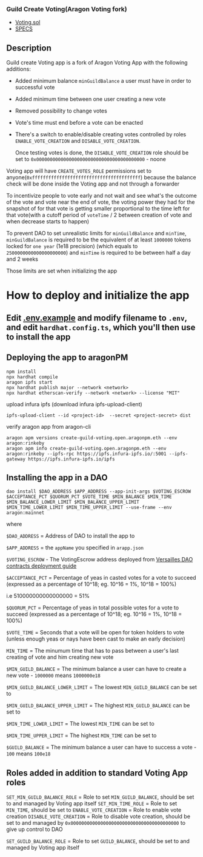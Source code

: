 ### Guild Create Voting(Aragon Voting fork)

* [Voting.sol](contracts/Voting.sol)
* [SPECS](SPECS.md)


## Description

Guild create Voting app is a fork of Aragon Voting App with the following additions:

* Added minimum balance `minGuildBalance` a user must have in order to successful vote

* Added minimum time between one user creating a new vote

* Removed possibility to change votes

* Vote's time must end before a vote can be enacted

* There's a switch to enable/disable creating votes controlled by roles `ENABLE_VOTE_CREATION` and `DISABLE_VOTE_CREATION`.

	Once testing votes is done, the `DISABLE_VOTE_CREATION` role should be set to `0x0000000000000000000000000000000000000000` - noone

Voting app will have `CREATE_VOTES_ROLE` permissions set to anyone(`0xffffffffffffffffffffffffffffffffffffffff`) because the balance check will be done inside the Voting app and not through a forwarder

To incentivize people to vote early and not wait and see what's the outcome of the vote and vote near the end of vote,
the voting power they had for the snapshot of for that vote is getting smaller proportional to the time left for that vote(with a cutoff period of `voteTime` / 2 between creation of vote and when decrease starts to happen)

To prevent DAO to set unrealistic limits for `minGuildBalance` and `minTime`, `minGuildBalance` is required to be the equivalent of at least `1000000` tokens locked for `one year` (1e18 precision) (which equals to `2500000000000000000000`)
and `minTime` is required to be between half a day and 2 weeks

Those limits are set when initializing the app 


# How to deploy and initialize the app

## Edit [.env.example](./.env.example) and modify filename to `.env`, and edit `hardhat.config.ts`, which you'll then use to install the app

## Deploying the app to aragonPM

```shell
npm install
npx hardhat compile
aragon ipfs start
npx hardhat publish major --network <network>
npx hardhat etherscan-verify --network <network> --license "MIT"
```

upload infura ipfs (download infura ipfs-upload-client)

```shell
ipfs-upload-client --id <project-id>  --secret <project-secret> dist
```

verify aragon app from aragon-cli

```shell
aragon apm versions create-guild-voting.open.aragonpm.eth --env aragon:rinkeby
aragon apm info create-guild-voting.open.aragonpm.eth --env aragon:rinkeby --ipfs-rpc https://ipfs.infura-ipfs.io/:5001 --ipfs-gateway https://ipfs.infura-ipfs.io/ipfs
```

## Installing the app in a DAO

`dao install $DAO_ADDRESS $APP_ADDRESS --app-init-args $VOTING_ESCROW $ACCEPTANCE_PCT $QUORUM_PCT $VOTE_TIME $MIN_BALANCE $MIN_TIME $MIN_BALANCE_LOWER_LIMIT $MIN_BALANCE_UPPER_LIMIT $MIN_TIME_LOWER_LIMIT $MIN_TIME_UPPER_LIMIT --use-frame --env aragon:mainnet`

where

`$DAO_ADDRESS` = Address of DAO to install the app to

`$APP_ADDRESS` = the `appName` you specified in `arapp.json`

`$VOTING_ESCROW` - The VotingEscrow address deployed from [Versailles DAO contracts deployment guide](https://github.com/Versailles-heroes-com/versailles-heroes-DAO/blob/master/scripts/README.md)

`$ACCEPTANCE_PCT` = Percentage of yeas in casted votes for a vote to succeed (expressed as a percentage of 10^18; eg. 10^16 = 1%, 10^18 = 100%)

i.e 510000000000000000 = 51%

`$QUORUM_PCT` = Percentage of yeas in total possible votes for a vote to succeed (expressed as a percentage of 10^18; eg. 10^16 = 1%, 10^18 = 100%)


`$VOTE_TIME` = Seconds that a vote will be open for token holders to vote (unless enough yeas or nays have been cast to make an early decision)

`MIN_TIME` = The minumum time that has to pass between a user's last creating of vote and him creating new vote

`$MIN_GUILD_BALANCE` = The minimum balance a user can have to create a new vote - `1000000` means `1000000e18`

`$MIN_GUILD_BALANCE_LOWER_LIMIT` = The lowest `MIN_GUILD_BALANCE` can be set to

`$MIN_GUILD_BALANCE_UPPER_LIMIT` = The highest `MIN_GUILD_BALANCE` can be set to

`$MIN_TIME_LOWER_LIMIT` = The lowest `MIN_TIME` can be set to

`$MIN_TIME_UPPER_LIMIT` = The highest `MIN_TIME` can be set to

`$GUILD_BALANCE` = The minimum balance a user can have to success a vote - `100` means `100e18`

## Roles added in addition to standard Voting App roles

`SET_MIN_GUILD_BALANCE_ROLE` = Role to set `MIN_GUILD_BALANCE`, should be set to and managed by Voting app itself
`SET_MIN_TIME_ROLE` = Role to set `MIN_TIME`, should be set to
`ENABLE_VOTE_CREATION` = Role to enable vote creation
`DISABLE_VOTE_CREATION` = Role to disable vote creation, should be set to and managed by `0x0000000000000000000000000000000000000000` to give up control to DAO

`SET_GUILD_BALANCE_ROLE` = Role to set `GUILD_BALANCE`, should be set to and managed by Voting app itself
